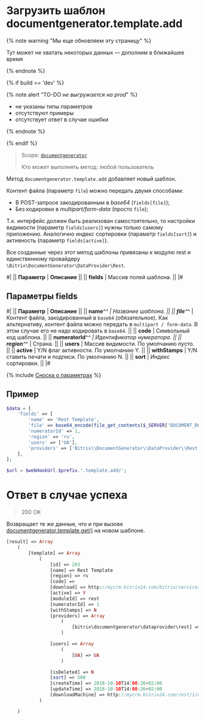 # Загрузить шаблон documentgenerator.template.add

{% note warning "Мы еще обновляем эту страницу" %}

Тут может не хватать некоторых данных — дополним в ближайшее время

{% endnote %}

{% if build == 'dev' %}

{% note alert "TO-DO _не выгружается на prod_" %}

- не указаны типы параметров
- отсутствуют примеры
- отсутствует ответ в случае ошибки

{% endnote %}

{% endif %}

> Scope: [`documentgenerator`](../../scopes/permissions.md)
>
> Кто может выполнять метод: любой пользователь

Метод `documentgenerator.template.add` добавляет новый шаблон. 

Контент файла (параметр `file`) можно передать двумя способами:
- В POST-запросе закодированным в *base64* (`fields[file]`);
- Без кодировки в *multipart/form-data* (просто `file`);

Т.к. интерфейс должен быть реализован самостоятельно, то настройки видимости (параметр `fields[users]`) нужны только самому приложению. Аналогично индекс сортировки (параметр `fields[sort]`) и активность (параметр `fields[active]`).

Все созданные через этот метод шаблоны привязаны к модулю rest и единственному провайдеру `\Bitrix\DocumentGenerator\DataProvider\Rest`.

#|
|| **Параметр** | **Описание** ||
|| **fields** | Массив полей шаблона. ||
|#

## Параметры fields

#|
|| **Параметр** | **Описание** ||
|| **name**^*^ | Название шаблона. ||
|| **file**^*^ | Контент файла, закодированный в `base64` (обязательное). Как альтернативу, контент файла можно передать в `multipart / form-data`. В этом случае его не надо кодировать в `base64`. ||
|| **code** | Символьный код шаблона. ||
|| **numeratorId**^*^ | Идентификатор нумератора. ||
|| **region**^*^ | Страна. ||
|| **users** | Массив видимости. По умолчанию пусто. ||
|| **active** | Y/N флаг активности. По умолчанию Y. ||
|| **withStamps** | Y/N ставить печати и подписи. По умолчанию N. ||
|| **sort** | Индекс сортировки. ||
|#

{% include [Сноска о параметрах](../../../_includes/required.md) %}

## Пример

```php
$data = [
    'fields' => [
        'name' => 'Rest Template',
        'file' => base64_encode(file_get_contents($_SERVER['DOCUMENT_ROOT'].'/upload/rest_template.docx')),
        'numeratorId' => 1,
        'region' => 'ru',
        'users' => ['UA'],
        'providers' => ['Bitrix\\DocumentGenerator\\DataProvider\\Rest'],
    ],
];

$url = $webHookUrl.$prefix.'.template.add/';
```

# Ответ в случае успеха

> 200 OK

Возвращает те же данные, что и при вызове [documentgenerator.template.get()](./document-generator-template-get.md) на новом шаблоне. 

```php
[result] => Array
    (
        [template] => Array
            (
                [id] => 203
                [name] => Rest Template
                [region] => ru
                [code] =>
                [download] => http://mycrm.bitrix24.com/bitrix/services/main/ajax.php?action=documentgenerator.template.download&id=203&ts=1539173306
                [active] => Y
                [moduleId] => rest
                [numeratorId] => 1
                [withStamps] => N
                [providers] => Array
                    (
                        [bitrix\documentgenerator\dataprovider\rest] => bitrix\documentgenerator\dataprovider\rest
                    )

                [users] => Array
                    (
                        [UA] => UA
                    )

                [isDeleted] => N
                [sort] => 500
                [createTime] => 2018-10-10T14:08:26+02:00
                [updateTime] => 2018-10-10T14:08:26+02:00
                [downloadMachine] => http://mycrm.bitrix24.com/rest/1/webhookkey/documentgenerator.template.download/?token=documentgenerator%7CYWN0a // тут длинная ссылка
            )

    )
```